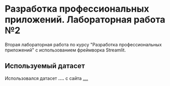 # Разработка профессиональных приложений. Лабораторная работа №2
Вторая лабораторная работа по курсу "Разработка профессиональных приложений" с использованием фреймворка Streamlit.

## Используемый датасет
Использовался датасет **....** с сайта [....]()